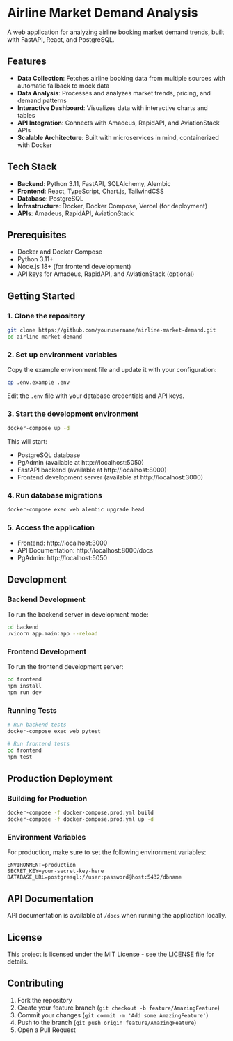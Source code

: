 # Airline Market Demand Analysis

A web application for analyzing airline booking market demand trends, built with FastAPI, React, and PostgreSQL.

## Features

- **Data Collection**: Fetches airline booking data from multiple sources with automatic fallback to mock data
- **Data Analysis**: Processes and analyzes market trends, pricing, and demand patterns
- **Interactive Dashboard**: Visualizes data with interactive charts and tables
- **API Integration**: Connects with Amadeus, RapidAPI, and AviationStack APIs
- **Scalable Architecture**: Built with microservices in mind, containerized with Docker

## Tech Stack

- **Backend**: Python 3.11, FastAPI, SQLAlchemy, Alembic
- **Frontend**: React, TypeScript, Chart.js, TailwindCSS
- **Database**: PostgreSQL
- **Infrastructure**: Docker, Docker Compose, Vercel (for deployment)
- **APIs**: Amadeus, RapidAPI, AviationStack

## Prerequisites

- Docker and Docker Compose
- Python 3.11+
- Node.js 18+ (for frontend development)
- API keys for Amadeus, RapidAPI, and AviationStack (optional)

## Getting Started

### 1. Clone the repository

```bash
git clone https://github.com/yourusername/airline-market-demand.git
cd airline-market-demand
```

### 2. Set up environment variables

Copy the example environment file and update it with your configuration:

```bash
cp .env.example .env
```

Edit the `.env` file with your database credentials and API keys.

### 3. Start the development environment

```bash
docker-compose up -d
```

This will start:
- PostgreSQL database
- PgAdmin (available at http://localhost:5050)
- FastAPI backend (available at http://localhost:8000)
- Frontend development server (available at http://localhost:3000)

### 4. Run database migrations

```bash
docker-compose exec web alembic upgrade head
```

### 5. Access the application

- Frontend: http://localhost:3000
- API Documentation: http://localhost:8000/docs
- PgAdmin: http://localhost:5050

## Development

### Backend Development

To run the backend server in development mode:

```bash
cd backend
uvicorn app.main:app --reload
```

### Frontend Development

To run the frontend development server:

```bash
cd frontend
npm install
npm run dev
```

### Running Tests

```bash
# Run backend tests
docker-compose exec web pytest

# Run frontend tests
cd frontend
npm test
```

## Production Deployment

### Building for Production

```bash
docker-compose -f docker-compose.prod.yml build
docker-compose -f docker-compose.prod.yml up -d
```

### Environment Variables

For production, make sure to set the following environment variables:

```
ENVIRONMENT=production
SECRET_KEY=your-secret-key-here
DATABASE_URL=postgresql://user:password@host:5432/dbname
```

## API Documentation

API documentation is available at `/docs` when running the application locally.

## License

This project is licensed under the MIT License - see the [LICENSE](LICENSE) file for details.

## Contributing

1. Fork the repository
2. Create your feature branch (`git checkout -b feature/AmazingFeature`)
3. Commit your changes (`git commit -m 'Add some AmazingFeature'`)
4. Push to the branch (`git push origin feature/AmazingFeature`)
5. Open a Pull Request